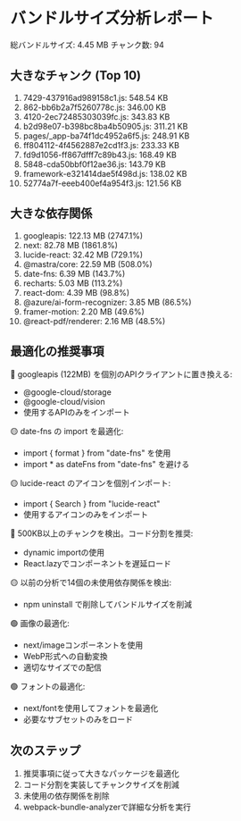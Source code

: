 # バンドルサイズ分析レポート

総バンドルサイズ: 4.45 MB
チャンク数: 94

## 大きなチャンク (Top 10)

1. 7429-437916ad989158c1.js: 548.54 KB
2. 862-bb6b2a7f5260778c.js: 346.00 KB
3. 4120-2ec72485303039fc.js: 343.83 KB
4. b2d98e07-b398bc8ba4b50905.js: 311.21 KB
5. pages/_app-ba74f1dc4952a6f5.js: 248.91 KB
6. ff804112-4f4562887e2cd1f3.js: 233.33 KB
7. fd9d1056-ff867dfff7c89b43.js: 168.49 KB
8. 5848-cda50bbf0f12ae36.js: 143.79 KB
9. framework-e321414dae5f498d.js: 138.02 KB
10. 52774a7f-eeeb400ef4a954f3.js: 121.56 KB

## 大きな依存関係

1. googleapis: 122.13 MB (2747.1%)
2. next: 82.78 MB (1861.8%)
3. lucide-react: 32.42 MB (729.1%)
4. @mastra/core: 22.59 MB (508.0%)
5. date-fns: 6.39 MB (143.7%)
6. recharts: 5.03 MB (113.2%)
7. react-dom: 4.39 MB (98.8%)
8. @azure/ai-form-recognizer: 3.85 MB (86.5%)
9. framer-motion: 2.20 MB (49.6%)
10. @react-pdf/renderer: 2.16 MB (48.5%)

## 最適化の推奨事項

🔴 googleapis (122MB) を個別のAPIクライアントに置き換える:
   - @google-cloud/storage
   - @google-cloud/vision
   - 使用するAPIのみをインポート

🟡 date-fns の import を最適化:
   - import { format } from "date-fns" を使用
   - import * as dateFns from "date-fns" を避ける

🟡 lucide-react のアイコンを個別インポート:
   - import { Search } from "lucide-react"
   - 使用するアイコンのみをインポート

🔴 500KB以上のチャンクを検出。コード分割を推奨:
   - dynamic importの使用
   - React.lazyでコンポーネントを遅延ロード

🟡 以前の分析で14個の未使用依存関係を検出:
   - npm uninstall で削除してバンドルサイズを削減

🟢 画像の最適化:
   - next/imageコンポーネントを使用
   - WebP形式への自動変換
   - 適切なサイズでの配信

🟢 フォントの最適化:
   - next/fontを使用してフォントを最適化
   - 必要なサブセットのみをロード

## 次のステップ

1. 推奨事項に従って大きなパッケージを最適化
2. コード分割を実装してチャンクサイズを削減
3. 未使用の依存関係を削除
4. webpack-bundle-analyzerで詳細な分析を実行
